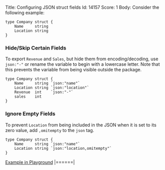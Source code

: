 Title: Configuring JSON struct fields
Id: 14157
Score: 1
Body:
Consider the following example:

    type Company struct {
        Name     string
        Location string
    }

### Hide/Skip Certain Fields

To export `Revenue` and `Sales`, but hide them from encoding/decoding, use `json:"-"` or rename the variable to begin with a lowercase letter. Note that this prevents the variable from being visible outside the package.

    type Company struct {
        Name     string `json:"name"`
        Location string `json:"location"`
        Revenue  int    `json:"-"`
        sales    int
    }

### Ignore Empty Fields

To prevent `Location` from being included in the JSON when it is set to its zero value, add `,omitempty` to the `json` tag.

    type Company struct {
        Name     string `json:"name"`
        Location string `json:"location,omitempty"`
    }

[Example in Playground](https://play.golang.org/p/q8keNCcYAn)
|======|
